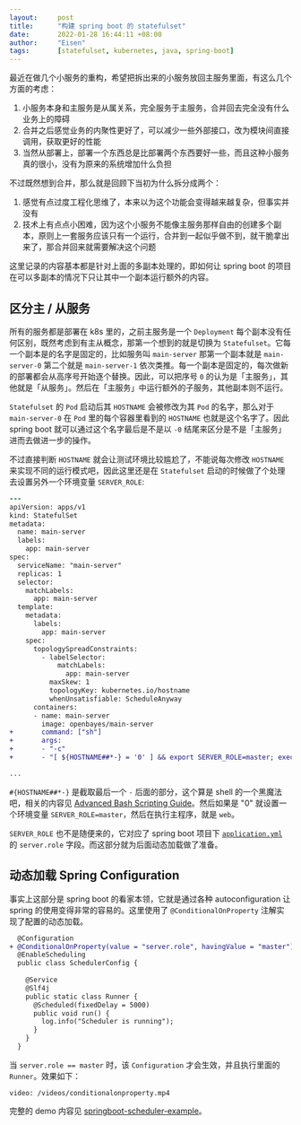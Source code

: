 ```yaml
---
layout:     post
title:      "构建 spring boot 的 statefulset"
date:       2022-01-28 16:44:11 +08:00
author:     "Eisen"
tags:       [statefulset, kubernetes, java, spring-boot]
---
```


最近在做几个小服务的重构，希望把拆出来的小服务放回主服务里面，有这么几个方面的考虑：

1. 小服务本身和主服务是从属关系，完全服务于主服务，合并回去完全没有什么业务上的障碍
2. 合并之后感觉业务的内聚性更好了，可以减少一些外部接口，改为模块间直接调用，获取更好的性能
3. 当然从部署上，部署一个东西总是比部署两个东西要好一些，而且这种小服务真的很小，没有为原来的系统增加什么负担

不过既然想到合并，那么就是回顾下当初为什么拆分成两个：

1. 感觉有点过度工程化思维了，本来以为这个功能会变得越来越复杂，但事实并没有
2. 技术上有点点小困难，因为这个小服务不能像主服务那样自由的创建多个副本，原则上一套服务应该只有一个运行，合并到一起似乎做不到，就干脆拿出来了，那合并回来就需要解决这个问题

这里记录的内容基本都是针对上面的多副本处理的，即如何让 spring boot 的项目在可以多副本的情况下只让其中一个副本运行额外的内容。

## 区分主 / 从服务

所有的服务都是部署在 k8s 里的，之前主服务是一个 `Deployment` 每个副本没有任何区别，既然考虑到有主从概念，那第一个想到的就是切换为 `Statefulset`。它每一个副本是的名字是固定的，比如服务叫 `main-server` 那第一个副本就是 `main-server-0` 第二个就是 `main-server-1` 依次类推。每一个副本是固定的，每次做新的部署都会从高序号开始逐个替换。因此，可以把序号 `0` 的认为是「主服务」，其他就是「从服务」。然后在「主服务」中运行额外的子服务，其他副本则不运行。

`Statefulset` 的 `Pod` 启动后其 `HOSTNAME` 会被修改为其 `Pod` 的名字，那么对于 `main-server-0` 在 `Pod` 里的每个容器里看到的 `HOSTNAME` 也就是这个名字了。因此 spring boot 就可以通过这个名字最后是不是以 `-0` 结尾来区分是不是「主服务」进而去做进一步的操作。

不过直接判断 `HOSTNAME` 就会让测试环境比较尴尬了，不能说每次修改 `HOSTNAME` 来实现不同的运行模式吧，因此这里还是在 `Statefulset` 启动的时候做了个处理去设置另外一个环境变量 `SERVER_ROLE`:

```diff
---
apiVersion: apps/v1
kind: StatefulSet
metadata:
  name: main-server
  labels:
    app: main-server
spec:
  serviceName: "main-server"
  replicas: 1
  selector:
    matchLabels:
      app: main-server
  template:
    metadata:
      labels:
        app: main-server
    spec:
      topologySpreadConstraints:
        - labelSelector:
            matchLabels:
              app: main-server
          maxSkew: 1
          topologyKey: kubernetes.io/hostname
          whenUnsatisfiable: ScheduleAnyway
      containers:
      - name: main-server
        image: openbayes/main-server
+       command: ["sh"]
+       args: 
+       - "-c"
+       - "[ ${HOSTNAME##*-} = '0' ] && export SERVER_ROLE=master; exec web"

...
```

`#{HOSTNAME##*-}` 是截取最后一个 `-` 后面的部分，这个算是 shell 的一个黑魔法吧，相关的内容见 [Advanced Bash Scripting Guide](https://tldp.org/LDP/abs/html/string-manipulation.html)。然后如果是 "0" 就设置一个环境变量 `SERVER_ROLE=master`，然后在执行主程序，就是 `web`。

`SERVER_ROLE` 也不是随便来的，它对应了 spring boot 项目下 [`application.yml`](https://github.com/aisensiy/springboot-scheduler-example/blob/master/src/main/resources/application.yml) 的 `server.role` 字段。而这部分就为后面动态加载做了准备。

## 动态加载 Spring Configuration

事实上这部分是 spring boot 的看家本领，它就是通过各种 autoconfiguration 让 spring 的使用变得非常的容易的。这里使用了 `@ConditionalOnProperty` 注解实现了配置的动态加载。

```diff
  @Configuration
+ @ConditionalOnProperty(value = "server.role", havingValue = "master")
  @EnableScheduling
  public class SchedulerConfig {
  
    @Service
    @Slf4j
    public static class Runner {
      @Scheduled(fixedDelay = 5000)
      public void run() {
        log.info("Scheduler is running");
      }
    }
  }
```

当 `server.role == master` 时，该 `Configuration` 才会生效，并且执行里面的 `Runner`。效果如下：

`video: /videos/conditionalonproperty.mp4`

完整的 demo 内容见 [springboot-scheduler-example](https://github.com/aisensiy/springboot-scheduler-example)。
